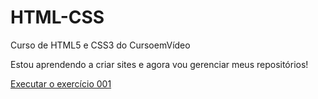 # HTML-CSS
 Curso de HTML5 e CSS3 do CursoemVídeo

 Estou aprendendo a criar sites e agora vou gerenciar meus repositórios!

 <a href='https://mariaclarafreitaz.github.io/HTML-CSS/exercicios/ex001/index.html'> Executar o exercício 001 </a>
